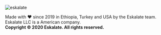 ![eskalate](https://user-images.githubusercontent.com/36234545/91556848-14882e00-e93c-11ea-8ebb-a490362c924d.png)


Made with ❤ since 2019 in Ethiopia, Turkey and USA by the Eskalate team. Eskalate LLC is a American company. <br>
**Copyright © 2020 Eskalate. All rights reserved.**
